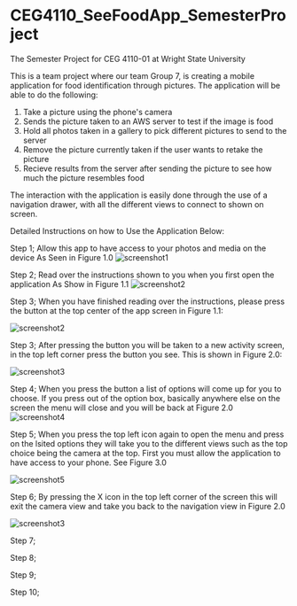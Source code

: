 # CEG4110_SeeFoodApp_SemesterProject
The Semester Project for CEG 4110-01 at Wright State University

This is a team project where our team Group 7, is creating a mobile application for food identification through pictures. 
The application will be able to do the following:
1. Take a picture using the phone's camera
2. Sends the picture taken to an AWS server to test if the image is food
3. Hold all photos taken in a gallery to pick different pictures to send to the server
4. Remove the picture currently taken if the user wants to retake the picture
5. Recieve results from the server after sending the picture to see how much the picture resembles food

The interaction with the application is easily done through the use of a navigation drawer, with all the different views to
connect to shown on screen.

Detailed Instructions on how to Use the Application Below:

Step 1;
Allow this app to have access to your photos and media on the device As Seen in Figure 1.0
![screenshot1](https://user-images.githubusercontent.com/33787330/49404140-72ee9100-f703-11e8-9824-08439111d891.PNG)

Step 2;
Read over the instructions shown to you when you first open the application As Show in Figure 1.1
![screenshot2](https://user-images.githubusercontent.com/33787330/49404232-bc3ee080-f703-11e8-9ebb-71c255869465.PNG)

Step 3;
When you have finished reading over the instructions, please press the button at the top center of the app screen in Figure 1.1:

![screenshot2](https://user-images.githubusercontent.com/33787330/49404232-bc3ee080-f703-11e8-9ebb-71c255869465.PNG)

Step 3;
After pressing the button you will be taken to a new activity screen, in the top left corner press the button you see.
This is shown in Figure 2.0:

![screenshot3](https://user-images.githubusercontent.com/33787330/49404325-ff00b880-f703-11e8-8264-92d23a91c651.PNG)

Step 4;
When you press the button a list of options will come up for you to choose.
If you press out of the option box, basically anywhere else on the screen the menu will close and you will be back at Figure 2.0
![screenshot4](https://user-images.githubusercontent.com/33787330/49404345-0c1da780-f704-11e8-81a5-24cfab7661d2.PNG)

Step 5;
When you press the top left icon again to open the menu and press on the lsited options they will take you to the
different views such as the top choice being the camera at the top. First you must allow the application to have access to your phone.
See Figure 3.0

![screenshot5](https://user-images.githubusercontent.com/33787330/49410916-b5bc6300-f71b-11e8-871f-6326109a757c.PNG)

Step 6;
By pressing the X icon in the top left corner of the screen this will exit the camera view and take you back to the navigation view in Figure 2.0

![screenshot3](https://user-images.githubusercontent.com/33787330/49404325-ff00b880-f703-11e8-8264-92d23a91c651.PNG)

Step 7;


Step 8;


Step 9;


Step 10;



